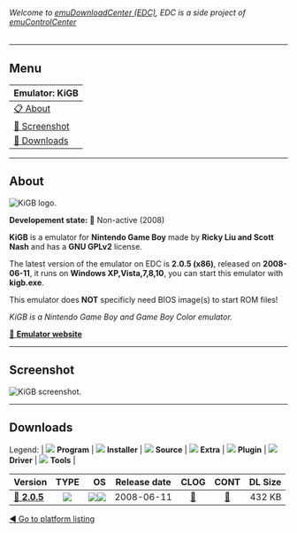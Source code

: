 ###### Welcome to [emuDownloadCenter (EDC)](https://github.com/PhoenixInteractiveNL/emuDownloadCenter/wiki/), EDC is a side project of [emuControlCenter](https://github.com/PhoenixInteractiveNL/emuControlCenter/wiki/)
***
## Menu
| **Emulator: KiGB** |
|:---------|
| [:clipboard: About](#about) |
| [:sunrise: Screenshot](#screenshot) |
| [:floppy_disk: Downloads](#downloads) |
***
## About
![](https://github.com/PhoenixInteractiveNL/emuDownloadCenter/wiki/images_emulator/kigb_logo_200.jpg "KiGB logo.")

**Developement state:** :red_circle: Non-active (2008)

**KiGB** is a emulator for **Nintendo Game Boy** made by **Ricky Liu and Scott Nash** and has a **GNU GPLv2** license.

The latest version of the emulator on EDC is **2.0.5 (x86)**, released on **2008-06-11**, it runs on **Windows XP,Vista,7,8,10**, you can start this emulator with **kigb.exe**.

This emulator does **NOT** specificly need BIOS image(s) to start ROM files!

_KiGB is a Nintendo Game Boy and Game Boy Color emulator._

[:link: **Emulator website**](http://kigb.emuunlim.com)
***
## Screenshot
![](https://raw.githubusercontent.com/PhoenixInteractiveNL/emuDownloadCenter/master/hooks/kigb/emulator_screen_01.jpg "KiGB screenshot.")
***
## Downloads
Legend:
| ![](https://raw.githubusercontent.com/wiki/PhoenixInteractiveNL/emuDownloadCenter/images_misc/icon_program_24.png) **Program** | 
![](https://raw.githubusercontent.com/wiki/PhoenixInteractiveNL/emuDownloadCenter/images_misc/icon_installer_24.png) **Installer** | 
![](https://raw.githubusercontent.com/wiki/PhoenixInteractiveNL/emuDownloadCenter/images_misc/icon_source_code_24.png) **Source** | 
![](https://raw.githubusercontent.com/wiki/PhoenixInteractiveNL/emuDownloadCenter/images_misc/icon_extra_24.png) **Extra** | 
![](https://raw.githubusercontent.com/wiki/PhoenixInteractiveNL/emuDownloadCenter/images_misc/icon_plugin_24.png) **Plugin** | 
![](https://raw.githubusercontent.com/wiki/PhoenixInteractiveNL/emuDownloadCenter/images_misc/icon_driver_24.png) **Driver** | 
![](https://raw.githubusercontent.com/wiki/PhoenixInteractiveNL/emuDownloadCenter/images_misc/icon_tool_24.png) **Tools** | 
 
| Version | TYPE | OS | Release date | CLOG | CONT | DL Size |
|:--------|:----:|---:|:------------:|:----:|:----:|--------:|
| [:floppy_disk: **2.0.5**](https://github.com/PhoenixInteractiveNL/edc-repo0003/raw/master/kigb/2.0.5.7z) | ![](https://raw.githubusercontent.com/wiki/PhoenixInteractiveNL/emuDownloadCenter/images_misc/icon_program_24.png) | ![](https://raw.githubusercontent.com/wiki/PhoenixInteractiveNL/emuDownloadCenter/images_misc/logo_windows_24.png)![](https://raw.githubusercontent.com/wiki/PhoenixInteractiveNL/emuDownloadCenter/images_misc/icon_32-bit_24.png) | 2008-06-11 | [:page_facing_up:](https://github.com/PhoenixInteractiveNL/edc-repo0003/blob/master/kigb/2.0.5_changelog.txt) | [:mag_right:](https://github.com/PhoenixInteractiveNL/edc-repo0003/blob/master/kigb/2.0.5_contents.txt) | 432 KB |

[:arrow_backward: Go to platform listing](https://github.com/PhoenixInteractiveNL/emuDownloadCenter/wiki/EDC-Platform-List)
